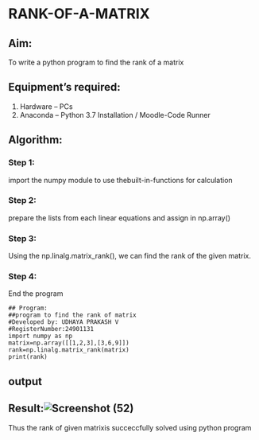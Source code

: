 # RANK-OF-A-MATRIX
## Aim:
To write a python program to find the rank of a matrix
## Equipment’s required:
1. 	Hardware – PCs
2. 	Anaconda – Python 3.7 Installation / Moodle-Code Runner
## Algorithm:
### Step 1:
import the numpy module to use thebuilt-in-functions for calculation 
### Step 2: 
prepare the lists from each linear equations and assign in np.array()
### Step 3:
 Using the np.linalg.matrix_rank(), we can find the rank of the given matrix.
### Step 4: 
End the program
``````
## Program:
##program to find the rank of matrix
#Developed by: UDHAYA PRAKASH V 
#RegisterNumber:24901131
import numpy as np
matrix=np.array([[1,2,3],[3,6,9]])
rank=np.linalg.matrix_rank(matrix)
print(rank)
``````
## output
## Result:![Screenshot (52)](https://github.com/user-attachments/assets/2c601e19-25af-4dc1-b2c5-e21c95a53347)

Thus the rank of given matrixis succeccfully solved using
python program

